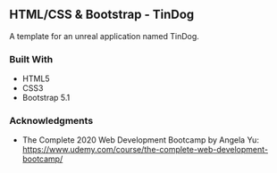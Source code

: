 ## HTML/CSS & Bootstrap - TinDog
A template for an unreal application named TinDog. 

### Built With
* HTML5
* CSS3
* Bootstrap 5.1

### Acknowledgments
* The Complete 2020 Web Development Bootcamp by Angela Yu: 
https://www.udemy.com/course/the-complete-web-development-bootcamp/

